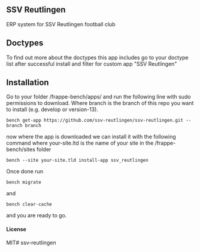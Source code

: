 ## SSV Reutlingen

ERP system for SSV Reutlingen football club

## Doctypes
To find out more about the doctypes this app includes go to your doctype list after successful install and filter for custom app "SSV Reutlingen"

## Installation
Go to your folder /frappe-bench/apps/ and run the following line with sudo permissions to download. Where branch is the branch of this repo you want to install (e.g. develop or version-13).

`bench get-app https://github.com/ssv-reutlingen/ssv-reutlingen.git --branch branch`

now where the app is downloaded we can install it with the following command where your-site.ltd is the name of your site in the /frappe-bench/sites folder

`bench --site your-site.tld install-app ssv_reutlingen`

Once done run

`bench migrate`

and

`bench clear-cache`

and you are ready to go.

#### License

MIT# ssv-reutlingen
